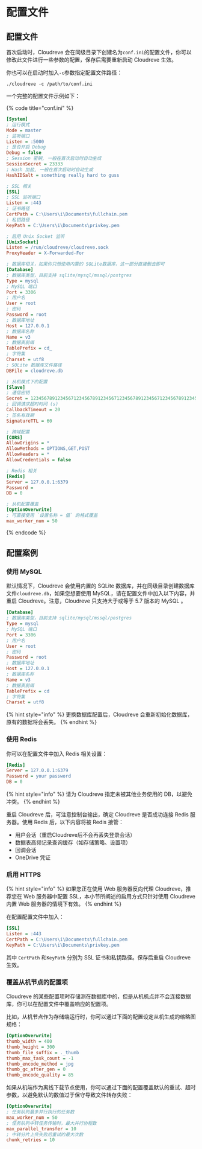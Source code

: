 # 配置文件

## 配置文件

首次启动时，Cloudreve 会在同级目录下创建名为`conf.ini`的配置文件，你可以修改此文件进行一些参数的配置，保存后需要重新启动 Cloudreve 生效。

你也可以在启动时加入`-c`参数指定配置文件路径：

```
./cloudreve -c /path/to/conf.ini
```

一个完整的配置文件示例如下：

{% code title="conf.ini" %}
```ini
[System]
; 运行模式
Mode = master
; 监听端口
Listen = :5000
; 是否开启 Debug
Debug = false
; Session 密钥, 一般在首次启动时自动生成
SessionSecret = 23333
; Hash 加盐, 一般在首次启动时自动生成
HashIDSalt = something really hard to guss

; SSL 相关
[SSL]
; SSL 监听端口
Listen = :443
; 证书路径
CertPath = C:\Users\i\Documents\fullchain.pem
; 私钥路径
KeyPath = C:\Users\i\Documents\privkey.pem

; 启用 Unix Socket 监听
[UnixSocket]
Listen = /run/cloudreve/cloudreve.sock
ProxyHeader = X-Forwarded-For

; 数据库相关，如果你只想使用内置的 SQLite数据库，这一部分直接删去即可
[Database]
; 数据库类型，目前支持 sqlite/mysql/mssql/postgres
Type = mysql
; MySQL 端口
Port = 3306
; 用户名
User = root
; 密码
Password = root
; 数据库地址
Host = 127.0.0.1
; 数据库名称
Name = v3
; 数据表前缀
TablePrefix = cd_
; 字符集
Charset = utf8
; SQLite 数据库文件路径
DBFile = cloudreve.db

; 从机模式下的配置
[Slave]
; 通信密钥
Secret = 1234567891234567123456789123456712345678912345671234567891234567
; 回调请求超时时间 (s)
CallbackTimeout = 20
; 签名有效期
SignatureTTL = 60

; 跨域配置
[CORS]
AllowOrigins = *
AllowMethods = OPTIONS,GET,POST
AllowHeaders = *
AllowCredentials = false

; Redis 相关
[Redis]
Server = 127.0.0.1:6379
Password =
DB = 0

; 从机配置覆盖
[OptionOverwrite]
; 可直接使用 `设置名称 = 值` 的格式覆盖
max_worker_num = 50
```
{% endcode %}

## 配置案例

### 使用 MySQL

默认情况下，Cloudreve 会使用内置的 SQLite 数据库，并在同级目录创建数据库文件`cloudreve.db`，如果您想要使用 MySQL，请在配置文件中加入以下内容，并重启 Cloudreve。注意，Cloudreve 只支持大于或等于 5.7 版本的 MySQL 。

```ini
[Database]
; 数据库类型，目前支持 sqlite/mysql/mssql/postgres
Type = mysql
; MySQL 端口
Port = 3306
; 用户名
User = root
; 密码
Password = root
; 数据库地址
Host = 127.0.0.1
; 数据库名称
Name = v3
; 数据表前缀
TablePrefix = cd
; 字符集
Charset = utf8
```

{% hint style="info" %}
更换数据库配置后，Cloudreve 会重新初始化数据库，原有的数据将会丢失。
{% endhint %}

### 使用 Redis

你可以在配置文件中加入 Redis 相关设置：

```ini
[Redis]
Server = 127.0.0.1:6379
Password = your password
DB = 0
```

{% hint style="info" %}
请为 Cloudreve 指定未被其他业务使用的 DB，以避免冲突。
{% endhint %}

重启 Cloudreve 后，可注意控制台输出，确定 Cloudreve 是否成功连接 Redis 服务器。使用 Redis 后，以下内容将被 Redis 接管：

* 用户会话（重启Cloudreve后不会再丢失登录会话）
* 数据表高频记录查询缓存（如存储策略、设置项）
* 回调会话
* OneDrive 凭证

### 启用 HTTPS

{% hint style="info" %}
如果您正在使用 Web 服务器反向代理 Cloudreve，推荐您在 Web 服务器中配置 SSL，本小节所阐述的启用方式只针对使用 Cloudreve 内置 Web 服务器的情境下有效。
{% endhint %}

在配置配置文件中加入：

```ini
[SSL]
Listen = :443
CertPath = C:\Users\i\Documents\fullchain.pem
KeyPath = C:\Users\i\Documents\privkey.pem
```

其中 `CertPath` 和`KeyPath` 分别为 SSL 证书和私钥路径。保存后重启 Cloudreve 生效。

### 覆盖从机节点的配置项

Cloudreve 的某些配置项时存储测在数据库中的，但是从机机点并不会连接数据库，你可以在配置文件中覆盖响应的配置项。

比如，从机节点作为存储端运行时，你可以通过下面的配置设定从机生成的缩略图规格：

```ini
[OptionOverwrite]
thumb_width = 400
thumb_height = 300
thumb_file_suffix = ._thumb
thumb_max_task_count = -1
thumb_encode_method = jpg
thumb_gc_after_gen = 0
thumb_encode_quality = 85
```

如果从机端作为离线下载节点使用，你可以通过下面的配置覆盖默认的重试、超时参数，以避免默认的数值过于保守导致文件转存失败：

```ini
[OptionOverwrite]
; 任务队列最多并行执行的任务数
max_worker_num = 50
; 任务队列中转任务传输时，最大并行协程数
max_parallel_transfer = 10
; 中转分片上传失败后重试的最大次数
chunk_retries = 10
```
